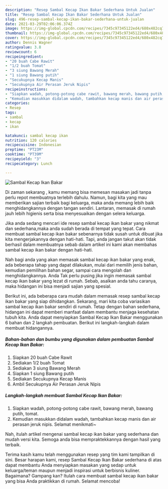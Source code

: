 ```yaml
---
description: "Resep Sambal Kecap Ikan Bakar Sederhana Untuk Jualan"
title: "Resep Sambal Kecap Ikan Bakar Sederhana Untuk Jualan"
slug: 496-resep-sambal-kecap-ikan-bakar-sederhana-untuk-jualan
date: 2021-03-29T02:06:06.374Z
image: https://img-global.cpcdn.com/recipes/7345c97345122ed4/680x482cq70/sambal-kecap-ikan-bakar-foto-resep-utama.jpg
thumbnail: https://img-global.cpcdn.com/recipes/7345c97345122ed4/680x482cq70/sambal-kecap-ikan-bakar-foto-resep-utama.jpg
cover: https://img-global.cpcdn.com/recipes/7345c97345122ed4/680x482cq70/sambal-kecap-ikan-bakar-foto-resep-utama.jpg
author: Dennis Wagner
ratingvalue: 3.8
reviewcount: 6
recipeingredient:
- "20 buah Cabe Rawit"
- "1/2 buah Tomat"
- "3 siung Bawang Merah"
- "1 siung Bawang putih"
- "Secukupnya Kecap Manis"
- "Secukupnya Air Perasan Jeruk Nipis"
recipeinstructions:
- "Siapkan wadah, potong-potong cabe rawit, bawang merah, bawang putih, tomat."
- "Kemudian masukkan didalam wadah, tambahkan kecap manis dan air perasan jeruk nipis. Selamat menikmati~"
categories:
- Resep
tags:
- sambal
- kecap
- ikan

katakunci: sambal kecap ikan 
nutrition: 120 calories
recipecuisine: Indonesian
preptime: "PT23M"
cooktime: "PT39M"
recipeyield: "3"
recipecategory: Lunch

---
```



![Sambal Kecap Ikan Bakar](https://img-global.cpcdn.com/recipes/7345c97345122ed4/680x482cq70/sambal-kecap-ikan-bakar-foto-resep-utama.jpg)

Di zaman  sekarang , kamu memang bisa memesan masakan jadi tanpa perlu repot membuatnya terlebih dahulu. Namun, bagi kita yang mau memberikan sajian terbaik bagi keluarga, maka anda memang lebih baik menghidangkannya dengan tangan sendiri. Lantaran, memasak di rumah jauh lebih higienis serta bisa menyesuaikan dengan selera keluarga.

Jika anda sedang mencari ide resep sambal kecap ikan bakar yang nikmat dan sederhana,maka anda sudah berada di tempat yang tepat. Cara membuat sambal kecap ikan bakar  sebenarnya tidak susah untuk dibuat jika kita mengerjakannya dengan hati-hati. Tapi, anda jangan takut akan tidak berhasil dalam membuatnya 
sebab dalam artikel ini kami akan membahas sambal kecap ikan bakar dengan hati-hati.  



Nah bagi anda yang akan memasak sambal kecap ikan bakar yang enak, ada beberapa tahap yang dapat dilakukan, mulai dari memilih jenis bahan, kemudian pemilihan bahan segar, sampai cara mengolah dan menghidangkannya. Anda Tak perlu pusing jika ingin memasak sambal kecap ikan bakar yang lezat di rumah. Sebab, asalkan anda  tahu caranya, maka hidangan ini bisa menjadi sajian yang spesial.

Berikut ini, ada beberapa cara mudah dalam memasak resep sambal kecap ikan bakar yang siap dihidangkan. Sekarang, mari kita coba variasikan sambal kecap ikan bakar sendiri di rumah. Tetap dengan bahan sederhana, hidangan ini dapat memberi manfaat dalam membantu menjaga kesehatan tubuh kita. Anda dapat menyiapkan Sambal Kecap Ikan Bakar menggunakan 6 bahan dan 2 langkah pembuatan. Berikut ini langkah-langkah dalam membuat hidangannya.

<!--inarticleads1-->

##### Bahan-bahan dan bumbu yang digunakan dalam pembuatan Sambal Kecap Ikan Bakar:

1. Siapkan 20 buah Cabe Rawit
1. Sediakan 1/2 buah Tomat
1. Sediakan 3 siung Bawang Merah
1. Siapkan 1 siung Bawang putih
1. Sediakan Secukupnya Kecap Manis
1. Ambil Secukupnya Air Perasan Jeruk Nipis




<!--inarticleads2-->

##### Langkah-langkah membuat Sambal Kecap Ikan Bakar:

1. Siapkan wadah, potong-potong cabe rawit, bawang merah, bawang putih, tomat.
1. Kemudian masukkan didalam wadah, tambahkan kecap manis dan air perasan jeruk nipis. Selamat menikmati~




Nah, itulah artikel mengenai  sambal kecap ikan bakar  yang sederhana dan mudah versi kita. Semoga anda bisa mempraktekkannya dengan hasil yang terbaik. 

Terima kasih kamu telah menggunakan resep yang tim kami tampilkan di sini. Besar harapan kami, resep  Sambal Kecap Ikan Bakar sederhana di atas dapat membantu Anda menyiapkan masakan yang sedap untuk keluarga/teman maupun menjadi inspirasi untuk berbisnis kuliner. Bagaimana? Gampang kan? Itulah cara membuat sambal kecap ikan bakar yang bisa Anda praktikkan di rumah. Selamat mencoba!

